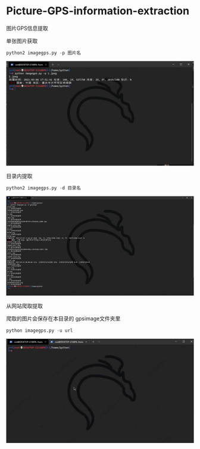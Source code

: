 # Picture-GPS-information-extraction
图片GPS信息提取


单张图片获取

```python
python2 imagegps.py -p 图片名
```

![image](https://github.com/wpsec/Picture-GPS-information-extraction/blob/main/%E5%9B%BE%E7%89%87/1.png)


目录内提取

```python
python2 imagegps.py -d 目录名
```

![image](https://github.com/wpsec/Picture-GPS-information-extraction/blob/main/%E5%9B%BE%E7%89%87/2.1.png)


从网站爬取提取

爬取的图片会保存在本目录的 gpsimage文件夹里

```python
python imagegps.py -u url
```

![image](https://github.com/wpsec/Picture-GPS-information-extraction/blob/main/%E5%9B%BE%E7%89%87/2.gif)

